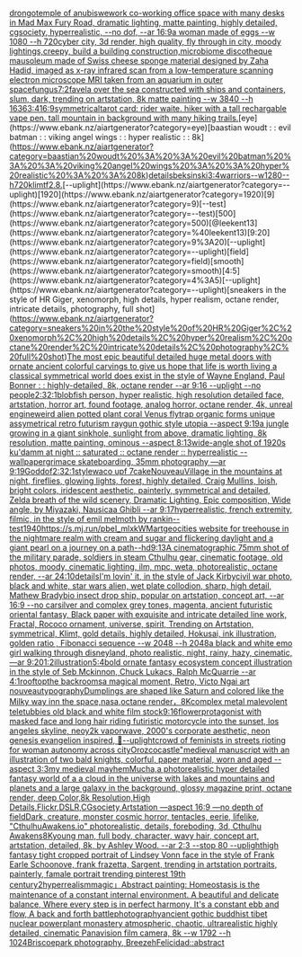 [drongo](https://www.ebank.nz/aiartgenerator?category=drongo)[temple of anubis](https://www.ebank.nz/aiartgenerator?category=temple%20of%20anubis)[wework co-working office space with many desks in Mad Max Fury Road, dramatic lighting, matte painting, highly detailed, cgsociety, hyperrealistic, --no dof, --ar 16:9](https://www.ebank.nz/aiartgenerator?category=wework%20co-working%20office%20space%20with%20many%20desks%20in%20Mad%20Max%20Fury%20Road%2C%20dramatic%20lighting%2C%20matte%20painting%2C%20highly%20detailed%2C%20cgsociety%2C%20hyperrealistic%2C%20--no%20dof%2C%20--ar%2016%3A9)[a woman made of eggs --w 1080 --h 720](https://www.ebank.nz/aiartgenerator?category=a%20woman%20made%20of%20eggs%20--w%201080%20--h%20720)[cyber city, 3d render, high quality, fly through in city, moody lightings,creepy, build a building construction,](https://www.ebank.nz/aiartgenerator?category=cyber%20city%2C%203d%20render%2C%20high%20quality%2C%20fly%20through%20in%20city%2C%20moody%20lightings%2Ccreepy%2C%20build%20a%20building%20construction%2C)[microbiome discotheque mausoleum made of Swiss cheese sponge material designed by Zaha Hadid, imaged as x-ray infrared scan from a low-temperature scanning electron microscope MRI taken from an aquarium in outer space](https://www.ebank.nz/aiartgenerator?category=microbiome%20discotheque%20mausoleum%20made%20of%20Swiss%20cheese%20sponge%20material%20designed%20by%20Zaha%20Hadid%2C%20imaged%20as%20x-ray%20infrared%20scan%20from%20a%20low-temperature%20scanning%20electron%20microscope%20MRI%20taken%20from%20an%20aquarium%20in%20outer%20space)[fungus](https://www.ebank.nz/aiartgenerator?category=fungus)[7:2](https://www.ebank.nz/aiartgenerator?category=7%3A2)[favela over the sea constructed with ships and containers, slum, dark, trending on artstation, 8k matte painting --w 3840 --h 1636](https://www.ebank.nz/aiartgenerator?category=favela%20over%20the%20sea%20constructed%20with%20ships%20and%20containers%2C%20slum%2C%20dark%2C%20trending%20on%20artstation%2C%208k%20matte%20painting%20--w%203840%20--h%201636)[3:4](https://www.ebank.nz/aiartgenerator?category=3%3A4)[16:9](https://www.ebank.nz/aiartgenerator?category=16%3A9)[symmetrical](https://www.ebank.nz/aiartgenerator?category=symmetrical)[tarot card: rider waite. hiker with a tall rechargable vape pen. tall mountain in background with many hiking trails.](https://www.ebank.nz/aiartgenerator?category=tarot%20card%3A%20rider%20waite.%20hiker%20with%20a%20tall%20rechargable%20vape%20pen.%20tall%20mountain%20in%20background%20with%20many%20hiking%20trails.)[eye](https://www.ebank.nz/aiartgenerator?category=eye)[baastian woudt : : evil batman : : viking angel wings : : hyper realistic : : 8k](https://www.ebank.nz/aiartgenerator?category=baastian%20woudt%20%3A%20%3A%20evil%20batman%20%3A%20%3A%20viking%20angel%20wings%20%3A%20%3A%20hyper%20realistic%20%3A%20%3A%208k)[details](https://www.ebank.nz/aiartgenerator?category=details)[beksinski](https://www.ebank.nz/aiartgenerator?category=beksinski)[3:4](https://www.ebank.nz/aiartgenerator?category=3%3A4)[warriors--w1280--h720](https://www.ebank.nz/aiartgenerator?category=warriors--w1280--h720)[klimt](https://www.ebank.nz/aiartgenerator?category=klimt)[f2.8.](https://www.ebank.nz/aiartgenerator?category=f2.8.)[--uplight](https://www.ebank.nz/aiartgenerator?category=--uplight)[1920](https://www.ebank.nz/aiartgenerator?category=1920)[9](https://www.ebank.nz/aiartgenerator?category=9)[--test](https://www.ebank.nz/aiartgenerator?category=--test)[500](https://www.ebank.nz/aiartgenerator?category=500)[@leekent13](https://www.ebank.nz/aiartgenerator?category=%40leekent13)[9:20](https://www.ebank.nz/aiartgenerator?category=9%3A20)[--uplight](https://www.ebank.nz/aiartgenerator?category=--uplight)[field](https://www.ebank.nz/aiartgenerator?category=field)[smooth](https://www.ebank.nz/aiartgenerator?category=smooth)[4:5](https://www.ebank.nz/aiartgenerator?category=4%3A5)[--uplight](https://www.ebank.nz/aiartgenerator?category=--uplight)[sneakers in the style of HR Giger, xenomorph, high details, hyper realism, octane render, intricate details, photography, full shot](https://www.ebank.nz/aiartgenerator?category=sneakers%20in%20the%20style%20of%20HR%20Giger%2C%20xenomorph%2C%20high%20details%2C%20hyper%20realism%2C%20octane%20render%2C%20intricate%20details%2C%20photography%2C%20full%20shot)[The most epic beautiful detailed huge metal doors with ornate ancient colorful carvings to give us hope that life is worth living a classical symmetrical world does exist in the style of Wayne England, Paul Bonner : : highly-detailed, 8k, octane render --ar 9:16 --uplight --no people](https://www.ebank.nz/aiartgenerator?category=The%20most%20epic%20beautiful%20detailed%20huge%20metal%20doors%20with%20ornate%20ancient%20colorful%20carvings%20to%20give%20us%20hope%20that%20life%20is%20worth%20living%20a%20classical%20symmetrical%20world%20does%20exist%20in%20the%20style%20of%20Wayne%20England%2C%20Paul%20Bonner%20%3A%20%3A%20highly-detailed%2C%208k%2C%20octane%20render%20--ar%209%3A16%20--uplight%20--no%20people)[2:3](https://www.ebank.nz/aiartgenerator?category=2%3A3)[2:1](https://www.ebank.nz/aiartgenerator?category=2%3A1)[blobfish person, hyper realistic, high resolution detailed face, artstation, horror art, found footage, analog horror, octane render, 4k, unreal engine](https://www.ebank.nz/aiartgenerator?category=blobfish%20person%2C%20hyper%20realistic%2C%20high%20resolution%20detailed%20face%2C%20artstation%2C%20horror%20art%2C%20found%20footage%2C%20analog%20horror%2C%20octane%20render%2C%204k%2C%20unreal%20engine)[weird alien potted plant coral Venus flytrap  organic forms unique assymetrical  retro futurism raygun gothic style utopia --aspect 9:19](https://www.ebank.nz/aiartgenerator?category=weird%20alien%20potted%20plant%20coral%20Venus%20flytrap%20%20organic%20forms%20unique%20assymetrical%20%20retro%20futurism%20raygun%20gothic%20style%20utopia%20--aspect%209%3A19)[a jungle growing in a giant sinkhole, sunlight from above, dramatic lighting, 8k resolution, matte painting, ominous --aspect 8:13](https://www.ebank.nz/aiartgenerator?category=a%20jungle%20growing%20in%20a%20giant%20sinkhole%2C%20sunlight%20from%20above%2C%20dramatic%20lighting%2C%208k%20resolution%2C%20matte%20painting%2C%20ominous%20--aspect%208%3A13)[wide-angle shot of 1920s ku'damm at night :: saturated :: octane render :: hyperrealistic --wallpaper](https://www.ebank.nz/aiartgenerator?category=wide-angle%20shot%20of%201920s%20ku%27damm%20at%20night%20%3A%3A%20saturated%20%3A%3A%20octane%20render%20%3A%3A%20hyperrealistic%20--wallpaper)[grimace skateboarding, 35mm photography —ar 9:19](https://www.ebank.nz/aiartgenerator?category=grimace%20skateboarding%2C%2035mm%20photography%20%E2%80%94ar%209%3A19)[God](https://www.ebank.nz/aiartgenerator?category=God)[dof](https://www.ebank.nz/aiartgenerator?category=dof)[2:3](https://www.ebank.nz/aiartgenerator?category=2%3A3)[2:1](https://www.ebank.nz/aiartgenerator?category=2%3A1)[style](https://www.ebank.nz/aiartgenerator?category=style)[waco upf 7](https://www.ebank.nz/aiartgenerator?category=waco%20upf%207)[cake](https://www.ebank.nz/aiartgenerator?category=cake)[Nouveau](https://www.ebank.nz/aiartgenerator?category=Nouveau)[Village in the mountains at night, fireflies, glowing lights, forest, highly detailed, Craig Mullins, loish, bright colors, iridescent aesthetic, painterly, symmetrical and detailed, Zelda breath of the wild scenery, Dramatic Lighting, Epic composition, Wide angle, by Miyazaki, Nausicaa Ghibli  --ar 9:17](https://www.ebank.nz/aiartgenerator?category=Village%20in%20the%20mountains%20at%20night%2C%20fireflies%2C%20glowing%20lights%2C%20forest%2C%20highly%20detailed%2C%20Craig%20Mullins%2C%20loish%2C%20bright%20colors%2C%20iridescent%20aesthetic%2C%20painterly%2C%20symmetrical%20and%20detailed%2C%20Zelda%20breath%20of%20the%20wild%20scenery%2C%20Dramatic%20Lighting%2C%20Epic%20composition%2C%20Wide%20angle%2C%20by%20Miyazaki%2C%20Nausicaa%20Ghibli%20%20--ar%209%3A17)[hyperrealistic, french extremity, filmic, in the style of emil melmoth by rankin](https://www.ebank.nz/aiartgenerator?category=hyperrealistic%2C%20french%20extremity%2C%20filmic%2C%20in%20the%20style%20of%20emil%20melmoth%20by%20rankin)[--test](https://www.ebank.nz/aiartgenerator?category=--test)[1940](https://www.ebank.nz/aiartgenerator?category=1940)[<https://s.mj.run/pbeI_mlxkWM>](https://www.ebank.nz/aiartgenerator?category=%3Chttps%3A//s.mj.run/pbeI_mlxkWM%3E)[art](https://www.ebank.nz/aiartgenerator?category=art)[geocities website for treehouse in the nightmare realm with cream and sugar and flickering daylight and a giant pearl on a journey on a path](https://www.ebank.nz/aiartgenerator?category=geocities%20website%20for%20treehouse%20in%20the%20nightmare%20realm%20with%20cream%20and%20sugar%20and%20flickering%20daylight%20and%20a%20giant%20pearl%20on%20a%20journey%20on%20a%20path)[--hd](https://www.ebank.nz/aiartgenerator?category=--hd)[9:13](https://www.ebank.nz/aiartgenerator?category=9%3A13)[A cinematographic 75mm shot of the military parade, soldiers in steam Cthulhu gear, cinematic footage, old photos, moody, cinematic lighting, ilm, mpc, weta, photorealistic, octane render, --ar 24:10](https://www.ebank.nz/aiartgenerator?category=A%20cinematographic%2075mm%20shot%20of%20the%20military%20parade%2C%20soldiers%20in%20steam%20Cthulhu%20gear%2C%20cinematic%20footage%2C%20old%20photos%2C%20moody%2C%20cinematic%20lighting%2C%20ilm%2C%20mpc%2C%20weta%2C%20photorealistic%2C%20octane%20render%2C%20--ar%2024%3A10)[details](https://www.ebank.nz/aiartgenerator?category=details)[I'm lovin' it, in the style of Jack Kirby](https://www.ebank.nz/aiartgenerator?category=I%27m%20lovin%27%20it%2C%20in%20the%20style%20of%20Jack%20Kirby)[civil war photo, black and white, star wars alien, wet plate collodion, sharp, high detail, Mathew Brady](https://www.ebank.nz/aiartgenerator?category=civil%20war%20photo%2C%20black%20and%20white%2C%20star%20wars%20alien%2C%20wet%20plate%20collodion%2C%20sharp%2C%20high%20detail%2C%20Mathew%20Brady)[bio insect drop ship, popular on artstation, concept art, --ar 16:9 --no car](https://www.ebank.nz/aiartgenerator?category=bio%20insect%20drop%20ship%2C%20popular%20on%20artstation%2C%20concept%20art%2C%20--ar%2016%3A9%20--no%20car)[silver and complex grey tones, magenta, ancient futuristic oriental fantasy, Black paper with exquisite and intricate detailed line work, Fractal, Rococo ornament, universe, spirit, Trending on Artstation, symmetrical, Klimt, gold details, highly detailed, Hokusai, ink illustration, golden ratio , Fibonacci sequence --w 2048 --h 2048](https://www.ebank.nz/aiartgenerator?category=silver%20and%20complex%20grey%20tones%2C%20magenta%2C%20ancient%20futuristic%20oriental%20fantasy%2C%20Black%20paper%20with%20exquisite%20and%20intricate%20detailed%20line%20work%2C%20Fractal%2C%20Rococo%20ornament%2C%20universe%2C%20spirit%2C%20Trending%20on%20Artstation%2C%20symmetrical%2C%20Klimt%2C%20gold%20details%2C%20highly%20detailed%2C%20Hokusai%2C%20ink%20illustration%2C%20golden%20ratio%20%2C%20Fibonacci%20sequence%20--w%202048%20--h%202048)[a black and white emo girl walking through disneyland, photo realistic, night, rainy, hazy, cinematic, —ar 9:20](https://www.ebank.nz/aiartgenerator?category=a%20black%20and%20white%20emo%20girl%20walking%20through%20disneyland%2C%20photo%20realistic%2C%20night%2C%20rainy%2C%20hazy%2C%20cinematic%2C%20%E2%80%94ar%209%3A20)[1:2](https://www.ebank.nz/aiartgenerator?category=1%3A2)[illustration](https://www.ebank.nz/aiartgenerator?category=illustration)[5:4](https://www.ebank.nz/aiartgenerator?category=5%3A4)[bold ornate fantasy ecosystem concept illustration in the style of Seb Mckinnon, Chuck Lukacs, Ralph McQuarrie --ar 4:1](https://www.ebank.nz/aiartgenerator?category=bold%20ornate%20fantasy%20ecosystem%20concept%20illustration%20in%20the%20style%20of%20Seb%20Mckinnon%2C%20Chuck%20Lukacs%2C%20Ralph%20McQuarrie%20--ar%204%3A1)[rooftop](https://www.ebank.nz/aiartgenerator?category=rooftop)[the backrooms](https://www.ebank.nz/aiartgenerator?category=the%20backrooms)[a magical moment, Retro, Victo Ngai art nouveau](https://www.ebank.nz/aiartgenerator?category=a%20magical%20moment%2C%20Retro%2C%20Victo%20Ngai%20art%20nouveau)[typography](https://www.ebank.nz/aiartgenerator?category=typography)[Dumplings are shaped like Saturn and colored like the Milky way inn the space,nasa,octane render，8K](https://www.ebank.nz/aiartgenerator?category=Dumplings%20are%20shaped%20like%20Saturn%20and%20colored%20like%20the%20Milky%20way%20inn%20the%20space%2Cnasa%2Coctane%20render%EF%BC%8C8K)[complex metal malevolent teletubbies old black and white film stock](https://www.ebank.nz/aiartgenerator?category=complex%20metal%20malevolent%20teletubbies%20old%20black%20and%20white%20film%20stock)[9:16](https://www.ebank.nz/aiartgenerator?category=9%3A16)[flower](https://www.ebank.nz/aiartgenerator?category=flower)[](https://www.ebank.nz/aiartgenerator?category=)[protagonist with masked face and long hair riding futiristic motorcycle into the sunset, los angeles skyline, neoy2k vaporwave, 2000's corporate aesthetic, neon genesis evangelion inspired, 🔵](https://www.ebank.nz/aiartgenerator?category=protagonist%20with%20masked%20face%20and%20long%20hair%20riding%20futiristic%20motorcycle%20into%20the%20sunset%2C%20los%20angeles%20skyline%2C%20neoy2k%20vaporwave%2C%202000%27s%20corporate%20aesthetic%2C%20neon%20genesis%20evangelion%20inspired%2C%20%F0%9F%94%B5)[--uplight](https://www.ebank.nz/aiartgenerator?category=--uplight)[crowd of feminists in streets rioting for woman autonomy across city](https://www.ebank.nz/aiartgenerator?category=crowd%20of%20feminists%20in%20streets%20rioting%20for%20woman%20autonomy%20across%20city)[Orozco](https://www.ebank.nz/aiartgenerator?category=Orozco)[castle"](https://www.ebank.nz/aiartgenerator?category=castle%22)[medieval manuscript with an illustration of two bald knights, colorful, paper material, worn and aged --aspect 3:3](https://www.ebank.nz/aiartgenerator?category=medieval%20manuscript%20with%20an%20illustration%20of%20two%20bald%20knights%2C%20colorful%2C%20paper%20material%2C%20worn%20and%20aged%20--aspect%203%3A3)[my medieval mayhem](https://www.ebank.nz/aiartgenerator?category=my%20medieval%20mayhem)[Mucha,](https://www.ebank.nz/aiartgenerator?category=Mucha%2C)[a photorealistic hyper detailed fantasy world of a a cloud in the universe with lakes and mountains and planets and  a large galaxy in the background, glossy magazine print, octane render, deep Color,8k Resolution,High Details,Flickr,DSLR,CGsociety,Artstation —aspect 16:9 —no depth of field](https://www.ebank.nz/aiartgenerator?category=a%20photorealistic%20hyper%20detailed%20fantasy%20world%20of%20a%20a%20cloud%20in%20the%20universe%20with%20lakes%20and%20mountains%20and%20planets%20and%20%20a%20large%20galaxy%20in%20the%20background%2C%20glossy%20magazine%20print%2C%20octane%20render%2C%20deep%20Color%2C8k%20Resolution%2CHigh%20Details%2CFlickr%2CDSLR%2CCGsociety%2CArtstation%20%E2%80%94aspect%2016%3A9%20%E2%80%94no%20depth%20of%20field)[Dark, creature, monster cosmic horror, tentacles, eerie, lifelike, "CthulhuAwakens.io" photorealistic, details, foreboding, 3d, Cthulhu Awakens](https://www.ebank.nz/aiartgenerator?category=Dark%2C%20creature%2C%20monster%20cosmic%20horror%2C%20tentacles%2C%20eerie%2C%20lifelike%2C%20%22CthulhuAwakens.io%22%20photorealistic%2C%20details%2C%20foreboding%2C%203d%2C%20Cthulhu%20Awakens)[8K](https://www.ebank.nz/aiartgenerator?category=8K)[young man, full body, character, wavy hair, concept art, artstation, detailed, 8k, by Ashley Wood. --ar 2:3 --stop 80 --uplight](https://www.ebank.nz/aiartgenerator?category=young%20man%2C%20full%20body%2C%20character%2C%20wavy%20hair%2C%20concept%20art%2C%20artstation%2C%20detailed%2C%208k%2C%20by%20Ashley%20Wood.%20--ar%202%3A3%20--stop%2080%20--uplight)[high fantasy tight cropped portrait of Lindsey Vonn face in the style of Frank Earle Schoonove, frank frazetta, Sargent, trending in artstation portraits, painterly, famale portrait trending pinterest 19th century](https://www.ebank.nz/aiartgenerator?category=high%20fantasy%20tight%20cropped%20portrait%20of%20Lindsey%20Vonn%20face%20in%20the%20style%20of%20Frank%20Earle%20Schoonove%2C%20frank%20frazetta%2C%20Sargent%2C%20trending%20in%20artstation%20portraits%2C%20painterly%2C%20famale%20portrait%20trending%20pinterest%2019th%20century)[2](https://www.ebank.nz/aiartgenerator?category=2)[hyperrealism](https://www.ebank.nz/aiartgenerator?category=hyperrealism)[magic」](https://www.ebank.nz/aiartgenerator?category=magic%E3%80%8D)[Abstract painting: Homeostasis is the maintenance of a constant internal environment. A beautiful and delicate balance,  Where every step is in perfect harmony,  It's a constant ebb and flow,  A back and forth battle](https://www.ebank.nz/aiartgenerator?category=Abstract%20painting%3A%20Homeostasis%20is%20the%20maintenance%20of%20a%20constant%20internal%20environment.%20A%20beautiful%20and%20delicate%20balance%2C%20%20Where%20every%20step%20is%20in%20perfect%20harmony%2C%20%20It%27s%20a%20constant%20ebb%20and%20flow%2C%20%20A%20back%20and%20forth%20battle)[photography](https://www.ebank.nz/aiartgenerator?category=photography)[ancient gothic buddhist tibet nuclear powerplant monastery atmospheric, chaotic, ultrarealistic highly detailed, cinematic Panavision film camera, 8k --w 1792 --h 1024](https://www.ebank.nz/aiartgenerator?category=ancient%20gothic%20buddhist%20tibet%20nuclear%20powerplant%20monastery%20atmospheric%2C%20chaotic%2C%20ultrarealistic%20highly%20detailed%2C%20cinematic%20Panavision%20film%20camera%2C%208k%20--w%201792%20--h%201024)[Briscoepark photography, Breezeh](https://www.ebank.nz/aiartgenerator?category=Briscoepark%20photography%2C%20Breezeh)[Felicidad::abstract](https://www.ebank.nz/aiartgenerator?category=Felicidad%3A%3Aabstract)